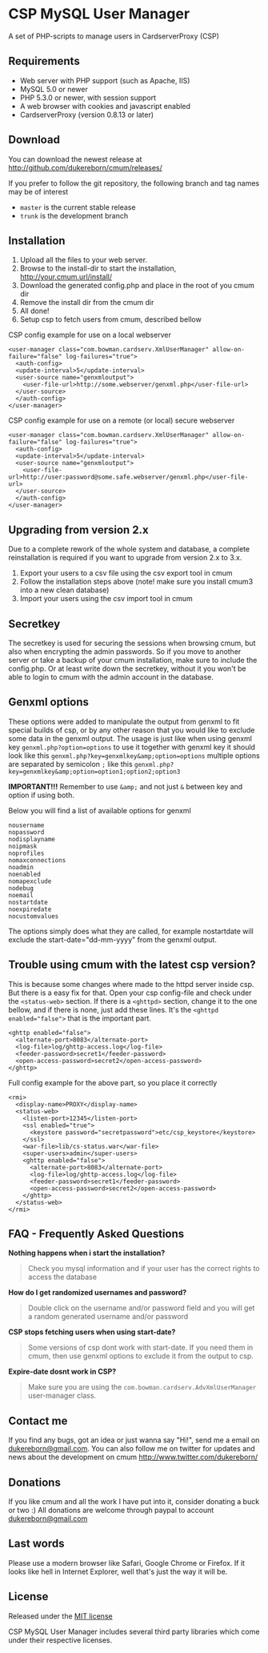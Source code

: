 CSP MySQL User Manager
======================

A set of PHP-scripts to manage users in CardserverProxy (CSP)

## Requirements
* Web server with PHP support (such as Apache, IIS)
* MySQL 5.0 or newer
* PHP 5.3.0 or newer, with session support
* A web browser with cookies and javascript enabled
* CardserverProxy (version 0.8.13 or later)

## Download
You can download the newest release at http://github.com/dukereborn/cmum/releases/

If you prefer to follow the git repository, the following branch and tag names may be of interest
* ``master`` is the current stable release
* ``trunk`` is the development branch

## Installation
1. Upload all the files to your web server.
2. Browse to the install-dir to start the installation, http://your.cmum.url/install/
3. Download the generated config.php and place in the root of you cmum dir
4. Remove the install dir from the cmum dir
5. All done!
6. Setup csp to fetch users from cmum, described bellow

CSP config example for use on a local webserver
```
<user-manager class="com.bowman.cardserv.XmlUserManager" allow-on-failure="false" log-failures="true">
  <auth-config>
  <update-interval>5</update-interval>
  <user-source name="genxmloutput">
    <user-file-url>http://some.webserver/genxml.php</user-file-url>
  </user-source>
  </auth-config>
</user-manager>
```

CSP config example for use on a remote (or local) secure webserver
```
<user-manager class="com.bowman.cardserv.XmlUserManager" allow-on-failure="false" log-failures="true">
  <auth-config>
  <update-interval>5</update-interval>
  <user-source name="genxmloutput">
    <user-file-url>http://user:password@some.safe.webserver/genxml.php</user-file-url>
  </user-source>
  </auth-config>
</user-manager>
```

## Upgrading from version 2.x
Due to a complete rework of the whole system and database, a complete reinstallation is required if you want to upgrade from version 2.x to 3.x.

1. Export your users to a csv file using the csv export tool in cmum
2. Follow the installation steps above (note! make sure you install cmum3 into a new clean database)
3. Import your users using the csv import tool in cmum

## Secretkey
The secretkey is used for securing the sessions when browsing cmum, but also when encrypting the admin passwords. So if you move to another server or take a backup of your cmum installation, make sure to include the config.php. Or at least write down the secretkey, without it you won't be able to login to cmum with the admin account in the database.

## Genxml options
These options were added to manipulate the output from genxml to fit special builds of csp, or by any other reason that you would like to exclude some data in the genxml output. The usage is just like when using genxml key ```genxml.php?option=options``` to use it together with genxml key it should look like this ```genxml.php?key=genxmlkey&amp;option=options``` multiple options are separated by semicolon ```;``` like this ```genxml.php?key=genxmlkey&amp;option=option1;option2;option3```

**IMPORTANT!!!** Remember to use ```&amp;``` and not just ```&``` between key and option if using both.

Below you will find a list of available options for genxml
```
nousername
nopassword
nodisplayname
noipmask
noprofiles
nomaxconnections
noadmin
noenabled
nomapexclude
nodebug
noemail
nostartdate
noexpiredate
nocustomvalues
```

The options simply does what they are called, for example nostartdate will exclude the start-date="dd-mm-yyyy" from the genxml output.

## Trouble using cmum with the latest csp version?
This is because some changes where made to the httpd server inside csp. But there is a easy fix for that. Open your csp config-file and check under the ```<status-web>``` section. If there is a ```<ghttpd>``` section, change it to the one bellow, and if there is none, just add these lines. It's the ```<ghttpd enabled="false">``` that is the important part.
```
<ghttp enabled="false">
  <alternate-port>8083</alternate-port>
  <log-file>log/ghttp-access.log</log-file>
  <feeder-password>secret1</feeder-password>
  <open-access-password>secret2</open-access-password>
</ghttp>
```

Full config example for the above part, so you place it correctly
```
<rmi>
  <display-name>PROXY</display-name>
  <status-web>
    <listen-port>12345</listen-port>
    <ssl enabled="true"> 
      <keystore password="secretpassword">etc/csp_keystore</keystore>
    </ssl>
    <war-file>lib/cs-status.war</war-file>
    <super-users>admin</super-users>
    <ghttp enabled="false">
      <alternate-port>8083</alternate-port>
      <log-file>log/ghttp-access.log</log-file>
      <feeder-password>secret1</feeder-password>
      <open-access-password>secret2</open-access-password>
    </ghttp>
  </status-web>
</rmi>
```

## FAQ - Frequently Asked Questions
**Nothing happens when i start the installation?**
> Check you mysql information and if your user has the correct rights to access the database

**How do I get randomized usernames and password?**
> Double click on the username and/or password field and you will get a random generated username and/or password

**CSP stops fetching users when using start-date?**
> Some versions of csp dont work with start-date. If you need them in cmum, then use genxml options to exclude it from the output to csp.

**Expire-date dosnt work in CSP?**
> Make sure you are using the ```com.bowman.cardserv.AdvXmlUserManager``` user-manager class.

## Contact me
If you find any bugs, got an idea or just wanna say "Hi!", send me a email on dukereborn@gmail.com. You can also follow me on twitter for updates and news about the development on cmum http://www.twitter.com/dukereborn/

## Donations
If you like cmum and all the work I have put into it, consider donating a buck or two :) All donations are welcome through paypal to account dukereborn@gmail.com

## Last words
Please use a modern browser like Safari, Google Chrome or Firefox. If it looks like hell in Internet Explorer, well that's just the way it will be.

## License
Released under the [MIT license](http://makesites.org/licenses/MIT)

CSP MySQL User Manager includes several third party libraries which come under their respective licenses.
